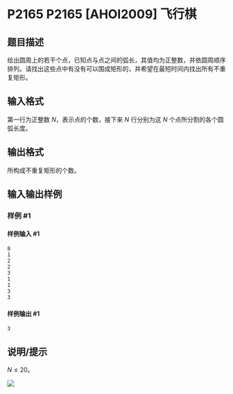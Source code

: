 # P2165 P2165 [AHOI2009] 飞行棋

## 题目描述

给出圆周上的若干个点，已知点与点之间的弧长，其值均为正整数，并依圆周顺序排列。请找出这些点中有没有可以围成矩形的，并希望在最短时间内找出所有不重复矩形。

## 输入格式

第一行为正整数 $N$，表示点的个数，接下来 $N$ 行分别为这 $N$ 个点所分割的各个圆弧长度。

## 输出格式

所构成不重复矩形的个数。

## 输入输出样例

### 样例 #1

#### 样例输入 #1

```
8
1
2
2
3
1
1
3
3
```

#### 样例输出 #1

```
3
```

## 说明/提示

$N \le 20$。

![](https://cdn.luogu.com.cn/upload/pic/13233.png)

